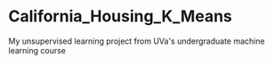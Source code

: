 # California_Housing_K_Means
My unsupervised learning project from UVa's undergraduate machine learning course
